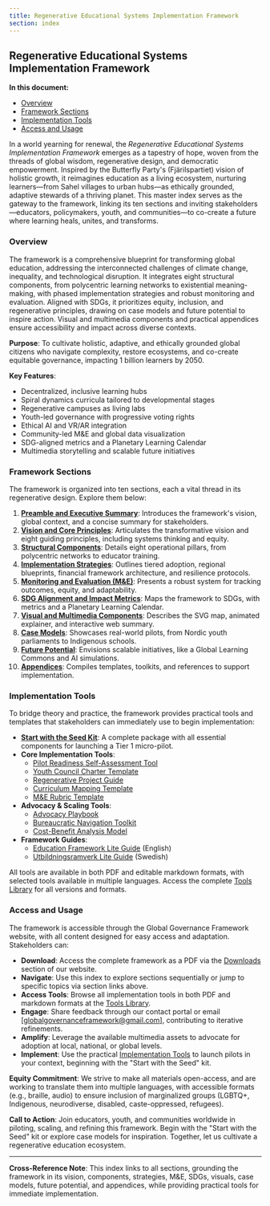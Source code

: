 ```yaml
---
title: Regenerative Educational Systems Implementation Framework
section: index
---
```


## Regenerative Educational Systems Implementation Framework

**In this document:**
- [Overview](#overview)
- [Framework Sections](#framework-sections)
- [Implementation Tools](#implementation-tools)
- [Access and Usage](#access-and-usage)

In a world yearning for renewal, the *Regenerative Educational Systems Implementation Framework* emerges as a tapestry of hope, woven from the threads of global wisdom, regenerative design, and democratic empowerment. Inspired by the Butterfly Party's (Fjärilspartiet) vision of holistic growth, it reimagines education as a living ecosystem, nurturing learners—from Sahel villages to urban hubs—as ethically grounded, adaptive stewards of a thriving planet. This master index serves as the gateway to the framework, linking its ten sections and inviting stakeholders—educators, policymakers, youth, and communities—to co-create a future where learning heals, unites, and transforms.

### <a id="overview"></a>Overview
The framework is a comprehensive blueprint for transforming global education, addressing the interconnected challenges of climate change, inequality, and technological disruption. It integrates eight structural components, from polycentric learning networks to existential meaning-making, with phased implementation strategies and robust monitoring and evaluation. Aligned with SDGs, it prioritizes equity, inclusion, and regenerative principles, drawing on case models and future potential to inspire action. Visual and multimedia components and practical appendices ensure accessibility and impact across diverse contexts.

**Purpose**: To cultivate holistic, adaptive, and ethically grounded global citizens who navigate complexity, restore ecosystems, and co-create equitable governance, impacting 1 billion learners by 2050.

**Key Features**:
- Decentralized, inclusive learning hubs
- Spiral dynamics curricula tailored to developmental stages
- Regenerative campuses as living labs
- Youth-led governance with progressive voting rights
- Ethical AI and VR/AR integration
- Community-led M&E and global data visualization
- SDG-aligned metrics and a Planetary Learning Calendar
- Multimedia storytelling and scalable future initiatives

### <a id="framework-sections"></a>Framework Sections
The framework is organized into ten sections, each a vital thread in its regenerative design. Explore them below:

1. **[Preamble and Executive Summary](/framework/docs/implementation/education#01-preamble)**: Introduces the framework's vision, global context, and a concise summary for stakeholders.
2. **[Vision and Core Principles](/framework/docs/implementation/education#02-vision-principles)**: Articulates the transformative vision and eight guiding principles, including systems thinking and equity.
3. **[Structural Components](/framework/docs/implementation/education#03-structural-components)**: Details eight operational pillars, from polycentric networks to educator training.
4. **[Implementation Strategies](/framework/docs/implementation/education#04-implementation-strategies)**: Outlines tiered adoption, regional blueprints, financial framework architecture, and resilience protocols.
5. **[Monitoring and Evaluation (M&E)](/framework/docs/implementation/education#05-monitoring-evaluation)**: Presents a robust system for tracking outcomes, equity, and adaptability.
6. **[SDG Alignment and Impact Metrics](/framework/docs/implementation/education#06-sdg-alignment)**: Maps the framework to SDGs, with metrics and a Planetary Learning Calendar.
7. **[Visual and Multimedia Components](/framework/docs/implementation/education#07-visual-multimedia)**: Describes the SVG map, animated explainer, and interactive web summary.
8. **[Case Models](/framework/docs/implementation/education#08-case-models)**: Showcases real-world pilots, from Nordic youth parliaments to Indigenous schools.
9. **[Future Potential](/framework/docs/implementation/education#09-future-potential)**: Envisions scalable initiatives, like a Global Learning Commons and AI simulations.
10. **[Appendices](/framework/docs/implementation/education#10-appendices)**: Compiles templates, toolkits, and references to support implementation.

### <a id="implementation-tools"></a>Implementation Tools
To bridge theory and practice, the framework provides practical tools and templates that stakeholders can immediately use to begin implementation:

- **[Start with the Seed Kit](/framework/tools/education/seed-kit-en.zip)**: A complete package with all essential components for launching a Tier 1 micro-pilot.
- **Core Implementation Tools**:
  - [Pilot Readiness Self-Assessment Tool](/framework/tools/education/pilot-readiness-self-assessment-tool-en.pdf)
  - [Youth Council Charter Template](/framework/tools/education/youth-council-charter-en.pdf)
  - [Regenerative Project Guide](/framework/tools/education/regenerative-project-guide-en.pdf)
  - [Curriculum Mapping Template](/framework/tools/education/curriculum-mapping-template-en.pdf)
  - [M&E Rubric Template](/framework/tools/education/mne-rubric-template-en.pdf)
- **Advocacy & Scaling Tools**:
  - [Advocacy Playbook](/framework/tools/education/advocacy-playbook-en.pdf)
  - [Bureaucratic Navigation Toolkit](/framework/tools/education/bureaucratic-navigation-toolkit-en.pdf)
  - [Cost-Benefit Analysis Model](/framework/tools/education/cost-benefit-analysis-model-en.pdf)
- **Framework Guides**:
  - [Education Framework Lite Guide](/framework/tools/education/education-framework-lite.pdf) (English)
  - [Utbildningsramverk Lite Guide](/framework/tools/education/education-framework-lite-swedish.pdf) (Swedish)

All tools are available in both PDF and editable markdown formats, with selected tools available in multiple languages. Access the complete [Tools Library](/framework/tools/education) for all versions and formats.

### <a id="access-and-usage"></a>Access and Usage
The framework is accessible through the Global Governance Framework website, with all content designed for easy access and adaptation. Stakeholders can:

- **Download**: Access the complete framework as a PDF via the [Downloads](/downloads) section of our website.
- **Navigate**: Use this index to explore sections sequentially or jump to specific topics via section links above.
- **Access Tools**: Browse all implementation tools in both PDF and markdown formats at the [Tools Library](/framework/tools/education).
- **Engage**: Share feedback through our contact portal or email [globalgovernanceframework@gmail.com], contributing to iterative refinements.
- **Amplify**: Leverage the available multimedia assets to advocate for adoption at local, national, or global levels.
- **Implement**: Use the practical [Implementation Tools](#implementation-tools) to launch pilots in your context, beginning with the "Start with the Seed" kit.

**Equity Commitment**: We strive to make all materials open-access, and are working to translate them into multiple languages, with accessible formats (e.g., braille, audio) to ensure inclusion of marginalized groups (LGBTQ+, Indigenous, neurodiverse, disabled, caste-oppressed, refugees).

**Call to Action**: Join educators, youth, and communities worldwide in piloting, scaling, and refining this framework. Begin with the "Start with the Seed" kit or explore case models for inspiration. Together, let us cultivate a regenerative education ecosystem.

---

**Cross-Reference Note**: This index links to all sections, grounding the framework in its vision, components, strategies, M&E, SDGs, visuals, case models, future potential, and appendices, while providing practical tools for immediate implementation.
